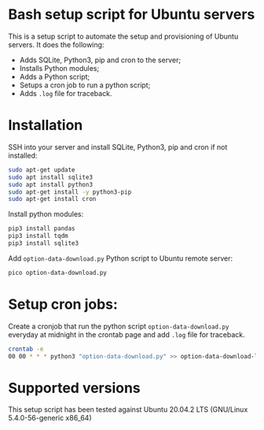 # Bash setup script for Ubuntu servers

This is a setup script to automate the setup and provisioning of Ubuntu servers. It does the following:
* Adds SQLite, Python3, pip and cron to the server;
* Installs Python modules;
* Adds a Python script;
* Setups a cron job to run a python script;
* Adds `.log` file for traceback.

# Installation
SSH into your server and install SQLite, Python3, pip and cron if not installed:
```bash
sudo apt-get update
sudo apt install sqlite3
sudo apt install python3
sudo apt-get install -y python3-pip
sudo apt-get install cron
```

Install python modules:
```bash
pip3 install pandas
pip3 install tqdm
pip3 install sqlite3
```

Add `option-data-download.py` Python script to Ubuntu remote server:
```bash
pico option-data-download.py
```

# Setup cron jobs:
Create a cronjob that run the python script `option-data-download.py` everyday at midnight in the crontab page and add `.log` file for traceback.
```bash
crontab -e
00 00 * * * python3 "option-data-download.py" >> option-data-download-log.log
```

# Supported versions
This setup script has been tested against Ubuntu 20.04.2 LTS (GNU/Linux 5.4.0-56-generic x86_64)
